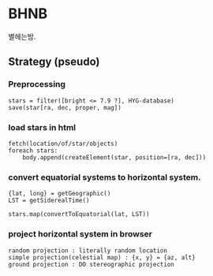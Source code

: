 # BHNB
별헤는밤.

## Strategy (pseudo)
### Preprocessing
```
stars = filter([bright <= 7.9 ?], HYG-database)
save(star[ra, dec, proper, mag])
```

### load stars in html
```
fetch(location/of/star/objects)
foreach stars:
    body.append(createElement(star, position=[ra, dec]))
```

### convert equatorial systems to horizontal system.
```
{lat, long} = getGeographic()
LST = getSiderealTime()

stars.map(convertToEquatorial(lat, LST))
```

### project horizontal system in browser
```
random projection : literally random location
simple projection(celestial map) : {x, y} = {az, alt}
ground projection : DO stereographic projection
```
